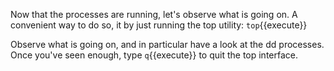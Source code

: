 Now that the processes are running, let's observe what is going on. A convenient way to do so, it by just running the top utility: `top`{{execute}}

Observe what is going on, and in particular have a look at the dd processes. Once you've seen enough, type `q`{{execute}} to quit the top interface.

